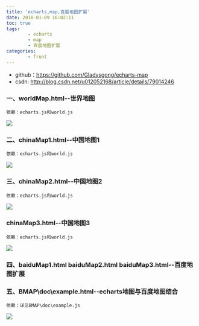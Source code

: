 ```yaml
---
title: 'echarts,map,百度地图扩展'
date: 2018-01-09 16:02:11
toc: true
tags: 
		- echarts
		- map
		- 百度地图扩展
categories:
		- front
---
```

- github：https://github.com/Gladysgong/echarts-map
- csdn: http://blog.csdn.net/u012052168/article/details/79014246
### 一、worldMap.html--世界地图
	依赖：echarts.js和world.js

![](https://i.imgur.com/0XWtmBt.png)
### 二、chinaMap1.html--中国地图1
	依赖：echarts.js和world.js

![](https://i.imgur.com/FR9Pcox.png)
### 三、chinaMap2.html--中国地图2
	依赖：echarts.js和world.js

![](https://i.imgur.com/wk6ygEY.png)
### chinaMap3.html--中国地图3
	依赖：echarts.js和world.js

![](https://i.imgur.com/93K6ObM.png)
### 四、baiduMap1.html baiduMap2.html baiduMap3.html--百度地图扩展
### 五、BMAP\doc\example.html--echarts地图与百度地图结合
	依赖：详见BMAP\doc\example.js

![](https://i.imgur.com/SDV4mlv.png)
